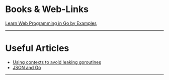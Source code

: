 # Books & Web-Links

[Learn Web Programming in Go by Examples](https://gowebexamples.com/)

***

# Useful Articles

* [Using contexts to avoid leaking goroutines](https://rakyll.org/leakingctx/)
* [JSON and Go](https://go.dev/blog/json)

***
